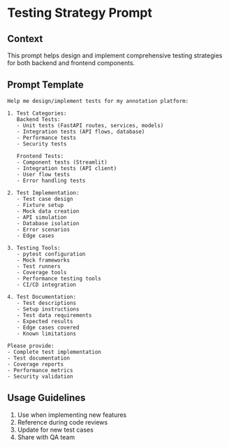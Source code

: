 # Testing Strategy Prompt

## Context
This prompt helps design and implement comprehensive testing strategies for both backend and frontend components.

## Prompt Template
```
Help me design/implement tests for my annotation platform:

1. Test Categories:
   Backend Tests:
   - Unit tests (FastAPI routes, services, models)
   - Integration tests (API flows, database)
   - Performance tests
   - Security tests
   
   Frontend Tests:
   - Component tests (Streamlit)
   - Integration tests (API client)
   - User flow tests
   - Error handling tests

2. Test Implementation:
   - Test case design
   - Fixture setup
   - Mock data creation
   - API simulation
   - Database isolation
   - Error scenarios
   - Edge cases

3. Testing Tools:
   - pytest configuration
   - Mock frameworks
   - Test runners
   - Coverage tools
   - Performance testing tools
   - CI/CD integration

4. Test Documentation:
   - Test descriptions
   - Setup instructions
   - Test data requirements
   - Expected results
   - Edge cases covered
   - Known limitations

Please provide:
- Complete test implementation
- Test documentation
- Coverage reports
- Performance metrics
- Security validation
```

## Usage Guidelines
1. Use when implementing new features
2. Reference during code reviews
3. Update for new test cases
4. Share with QA team 